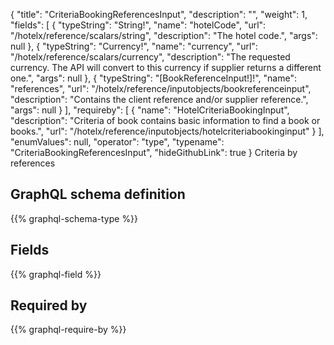 {
  "title": "CriteriaBookingReferencesInput",
  "description": "",
  "weight": 1,
  "fields": [
    {
      "typeString": "String!",
      "name": "hotelCode",
      "url": "/hotelx/reference/scalars/string",
      "description": "The hotel code.",
      "args": null
    },
    {
      "typeString": "Currency!",
      "name": "currency",
      "url": "/hotelx/reference/scalars/currency",
      "description": "The requested currency. The API will convert to this currency if supplier returns a different one.",
      "args": null
    },
    {
      "typeString": "[BookReferenceInput!]!",
      "name": "references",
      "url": "/hotelx/reference/inputobjects/bookreferenceinput",
      "description": "Contains the client reference and/or supplier reference.",
      "args": null
    }
  ],
  "requireby": [
    {
      "name": "HotelCriteriaBookingInput",
      "description": "Criteria of book contains basic information to find a book or books.",
      "url": "/hotelx/reference/inputobjects/hotelcriteriabookinginput"
    }
  ],
  "enumValues": null,
  "operator": "type",
  "typename": "CriteriaBookingReferencesInput",
  "hideGithubLink": true
}
Criteria by references
## GraphQL schema definition

{{% graphql-schema-type %}}

## Fields

{{% graphql-field %}}

## Required by

{{% graphql-require-by %}}

